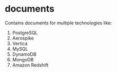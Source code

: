 # documents
Contains documents for multiple technologies like:
1) PostgreSQL
2) Aerospike
3) Vertica
4) MySQL
5) DynamoDB
6) MongoDB
7) Amazon Redshift
